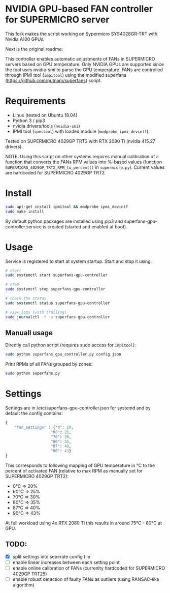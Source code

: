# NVIDIA GPU-based FAN controller for SUPERMICRO server

This fork makes the script working on Sypermicro SYS4028GR-TRT with Nvidia A100 GPUs.

Next is the original readme:

This controller enables automatic adjustments of FANs in SUPERMICRO servers based on GPU temperature.  Only NVIDIA GPUs are supported since the tool uses nvidia-smi to parse the GPU temperature. FANs are controlled through IPMI tool (`impitool`) using the modified superfans (https://github.com/putnam/superfans) script.

# Requirements

* Linux (tested on Ubuntu 18.04)
* Python 3 / pip3
* nvidia drivers/tools (`nvidia-smi`)
* IPMI tool (`ipmitool`) with loaded module (`modprobe ipmi_devintf`)

Tested on SUPERMICRO 4029GP TRT2 with RTX 2080 Ti (nvidia 415.27 drivers). 

NOTE: Using this script on other systems requires manual calibration of a function that converts the FANs RPM values into %-based values (function `SUPERMICRO_4029GP_TRT2_RPM_to_percent()` in `supermicro.py`). Current values are hardcoded for SUPERMICRO 4029GP TRT2.

# Install

```bash
sudo apt-get install ipmitool && modprobe ipmi_devintf
sudo make install
```

By default python packages are installed using pip3 and superfans-gpu-controller.service is created (started and enabled at boot).

# Usage

Service is registered to start at system startup. Start and stop it using:
```bash
# start
sudo systemctl start superfans-gpu-controller

# stop
sudo systemctl stop superfans-gpu-controller

# check the status
sudo systemctl status superfans-gpu-controller

# view logs (with trailing)
sudo journalctl -f -u superfans-gpu-controller
```

## Manuall usage

Directly call python script (requires sudo access for `impitool`):
```bash
sudo python superfans_gpu_controller.py config.json
```

Print RPMs of all FANs grouped by zones:
```bash
sudo python superfans.py
```

# Settings

Settings are in /etc/superfans-gpu-controller.json for systemd and by default the config contains:

```python
{
    "fan_settings" : {"0": 20,
                    "60": 25,
                    "70": 30,
                    "80": 35,
                    "87": 40,
                    "90": 43}
}

```
This corresponds to following mapping of GPU temperature in °C to the percent of activated FAN (relative to max RPM as manually set for SUPERMICRO 4029GP TRT2):
 * 0°C => 20%
 * 60°C => 25%
 * 70°C => 30%
 * 80°C => 35%
 * 87°C => 40%
 * 90°C => 43%
 
At full workload using 4x RTX 2080 Ti this results in around 75°C - 80°C at GPU.

## TODO:
 * [x] split settings into seperate config file
 * [ ] enable linear increases between each setting point
 * [ ] enable online calibration of FANs (currenlty hardcoded for SUPERMICRO 4029GP TRT2!!)
 * [ ] enable robust detection of faulty FANs as outliers (using RANSAC-like algorithm)
